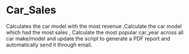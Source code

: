 # Car_Sales
Calculates the car model with the most revenue ,Calculate the car model which had the most sales , Calculate the most popular car_year across all car make/model and update the script to generate a PDF report and  automatically send it through email.
